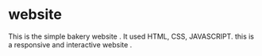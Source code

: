 # website
This is the simple bakery website . It used HTML, CSS, JAVASCRIPT. this is a responsive and interactive website .
